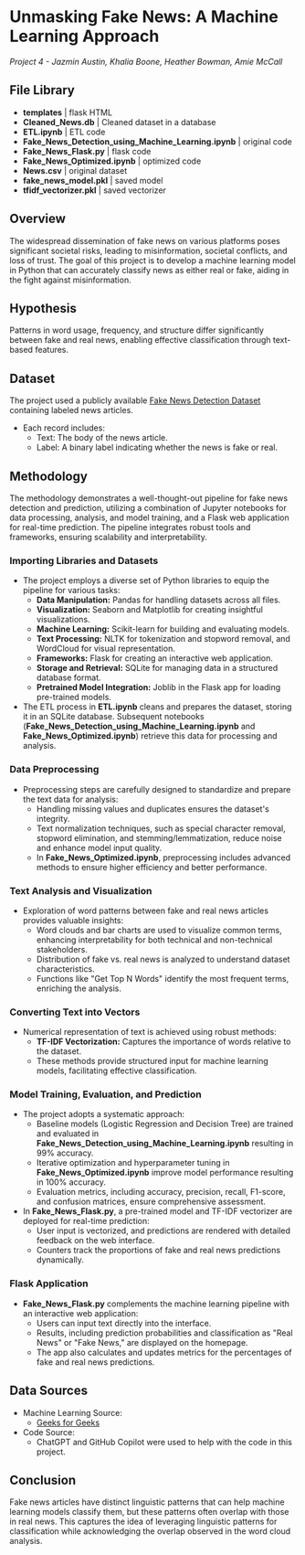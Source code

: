 # Unmasking Fake News: A Machine Learning Approach
*Project 4 - Jazmin Austin, Khalia Boone, Heather Bowman, Amie McCall*

## File Library
- **templates** | flask HTML
- **Cleaned_News.db** | Cleaned dataset in a database
- **ETL.ipynb** | ETL code
- **Fake_News_Detection_using_Machine_Learning.ipynb** | original code
- **Fake_News_Flask.py** | flask code
- **Fake_News_Optimized.ipynb** | optimized code
- **News.csv** | original dataset
- **fake_news_model.pkl** | saved model
- **tfidf_vectorizer.pkl** | saved vectorizer

## Overview
The widespread dissemination of fake news on various platforms poses significant societal risks, leading to misinformation, societal conflicts, and loss of trust. The goal of this project is to develop a machine learning model in Python that can accurately classify news as either real or fake, aiding in the fight against misinformation.

## Hypothesis
Patterns in word usage, frequency, and structure differ significantly between fake and real news, enabling effective classification through text-based features.

## Dataset
The project used a publicly available [Fake News Detection Dataset](https://www.kaggle.com/datasets/subho117/fake-news-detection-using-machine-learning) containing labeled news articles.
- Each record includes:
  - Text: The body of the news article.
  - Label: A binary label indicating whether the news is fake or real.


## Methodology
The methodology demonstrates a well-thought-out pipeline for fake news detection and prediction, utilizing a combination of Jupyter notebooks for data processing, analysis, and model training, and a Flask web application for real-time prediction. The pipeline integrates robust tools and frameworks, ensuring scalability and interpretability.

### Importing Libraries and Datasets
- The project employs a diverse set of Python libraries to equip the pipeline for various tasks:
  - **Data Manipulation:** Pandas for handling datasets across all files.
  - **Visualization:** Seaborn and Matplotlib for creating insightful visualizations.
  - **Machine Learning:** Scikit-learn for building and evaluating models.
  - **Text Processing:** NLTK for tokenization and stopword removal, and WordCloud for visual representation.
  - **Frameworks:** Flask for creating an interactive web application.
  - **Storage and Retrieval:** SQLite for managing data in a structured database format.
  - **Pretrained Model Integration:** Joblib in the Flask app for loading pre-trained models.
- The ETL process in **ETL.ipynb** cleans and prepares the dataset, storing it in an SQLite database. Subsequent notebooks (**Fake_News_Detection_using_Machine_Learning.ipynb** and **Fake_News_Optimized.ipynb**) retrieve this data for processing and analysis.

### Data Preprocessing
- Preprocessing steps are carefully designed to standardize and prepare the text data for analysis:
  - Handling missing values and duplicates ensures the dataset's integrity.
  - Text normalization techniques, such as special character removal, stopword elimination, and stemming/lemmatization, reduce noise and enhance model input quality.
  - In **Fake_News_Optimized.ipynb**, preprocessing includes advanced methods to ensure higher efficiency and better performance.

### Text Analysis and Visualization
- Exploration of word patterns between fake and real news articles provides valuable insights:
  - Word clouds and bar charts are used to visualize common terms, enhancing interpretability for both technical and non-technical stakeholders.
  - Distribution of fake vs. real news is analyzed to understand dataset characteristics.
  - Functions like "Get Top N Words" identify the most frequent terms, enriching the analysis.

### Converting Text into Vectors
- Numerical representation of text is achieved using robust methods:
  - **TF-IDF Vectorization:** Captures the importance of words relative to the dataset.
  - These methods provide structured input for machine learning models, facilitating effective classification.

### Model Training, Evaluation, and Prediction
- The project adopts a systematic approach:
  - Baseline models (Logistic Regression and Decision Tree) are trained and evaluated in **Fake_News_Detection_using_Machine_Learning.ipynb** resulting in 99% accuracy.
  - Iterative optimization and hyperparameter tuning in **Fake_News_Optimized.ipynb** improve model performance resulting in 100% accuracy.
  - Evaluation metrics, including accuracy, precision, recall, F1-score, and confusion matrices, ensure comprehensive assessment.
- In **Fake_News_Flask.py**, a pre-trained model and TF-IDF vectorizer are deployed for real-time prediction:
  - User input is vectorized, and predictions are rendered with detailed feedback on the web interface.
  - Counters track the proportions of fake and real news predictions dynamically.

### Flask Application
- **Fake_News_Flask.py** complements the machine learning pipeline with an interactive web application:
  - Users can input text directly into the interface.
  - Results, including prediction probabilities and classification as "Real News" or "Fake News," are displayed on the homepage.
  - The app also calculates and updates metrics for the percentages of fake and real news predictions.

## Data Sources
- Machine Learning Source:
  - [Geeks for Geeks](https://www.geeksforgeeks.org/machine-learning-projects/)
- Code Source:
  - ChatGPT and GitHub Copilot were used to help with the code in this project.

## Conclusion
Fake news articles have distinct linguistic patterns that can help machine learning models classify them, but these patterns often overlap with those in real news.
This captures the idea of leveraging linguistic patterns for classification while acknowledging the overlap observed in the word cloud analysis.
